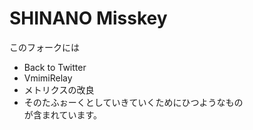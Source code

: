 # SHINANO Misskey
このフォークには
- Back to Twitter  
- VmimiRelay  
- メトリクスの改良  
- そのたふぉーくとしていきていくためにひつようなもの  
が含まれています。
